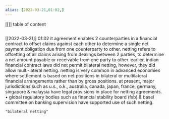 ```yaml
---
alias: [2022-03-21,01:02,]
---
```

[[]]
table of content
```toc
```

[[2022-03-21]] 01:02
it agreement enables 2 counterparties in a financial contract to offset claims against each other to determine a single net payment obligation due from one counterparty to other.
netting refers to offsetting of all claims arising from dealings between 2 parties, to determine a net amount payable or receivable from one party to other.
earlier, indian financial contract laws did not permit bilateral netting, however, they did allow multi-lateral netting.
netting is very common in advanced economies where settlement is based on net positions in bilateral or multilateral financial arrangements rather than by gross positions.
at present, major jurisdictions such as u.s., o.k., australia, canada, japan, france, germany, singapore & malaysia have legal provisions in place for netting agreements.
• global regulatory bodies such as financial stability board (fsb) & basel committee on banking supervision have supported use of such netting.
```query
"bilateral netting"
```